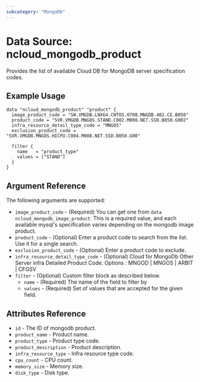```yaml
---
subcategory: "MongoDb"
---
```



# Data Source: ncloud_mongodb_product

Provides the list of available Cloud DB for MongoDB server specification codes.

## Example Usage

```hcl
data "ncloud_mongodb_product" "product" {
  image_product_code = "SW.VMGDB.LNX64.CNTOS.0708.MNGDB.402.CE.B050"
  product_code = "SVR.VMGDB.MNGOS.STAND.C002.M008.NET.SSD.B050.G002"
  infra_resource_detail_type_code = "MNGOS"
  exclusion_product_code = "SVR.VMGDB.MNGOS.HICPU.C004.M008.NET.SSD.B050.G00"
  
  filter {
    name   = "product_type"
    values = ["STAND"]
  }
}
```

## Argument Reference

The following arguments are supported:

* `image_product_code` - (Required) You can get one from `data ncloud_mongodb_image_product`. This is a required value, and each available mysql's specification varies depending on the mongodb image product.
* `product_code` - (Optional) Enter a product code to search from the list. Use it for a single search.
* `exclusion_product_code` - (Optional) Enter a product code to exclude.
* `infra_resource_detail_type_code` - (Optional) Cloud for MongoDb Other Server infra Detailed Product Code. Options : MNGOD | MNGOS | ARBIT | CFGSV
* `filter` - (Optional) Custom filter block as described below.
    * `name` - (Required) The name of the field to filter by
    * `values` - (Required) Set of values that are accepted for the given field.

## Attributes Reference

* `id` - The ID of mongodb product.
* `product_name` - Product name.
* `product_type` - Product type code.
* `product_description` - Product description.
* `infra_resource_type` - Infra resource type code.
* `cpu_count` - CPU count.
* `memory_size` - Memory size.
* `disk_type` - Disk type.